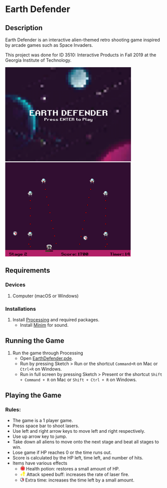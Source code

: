 # Earth Defender
## Description
Earth Defender is an interactive alien-themed retro shooting game inspired by arcade games such as Space Invaders.

This project was done for ID 3510: Interactive Products in Fall 2019 at the Georgia Institute of Technology.

<img src="titlescreen.png" height="300"> <img src="gameplay.png" height="300"> 

## Requirements
### Devices
1. Computer (macOS or Windows)

### Installations
1. Install [Processing](https://processing.org/download/) and required packages.
   - Install [Minim](http://code.compartmental.net/tools/minim/) for sound.
   
## Running the Game
1. Run the game through Processing
   - Open [EarthDefender.pde](EarthDefender/EarthDefender.pde).
   - Run by pressing Sketch > Run or the shortcut `Command+R` on Mac or `Ctrl+R` on Windows.
   - Run in full screen by pressing Sketch > Present or the shortcut `Shift + Command + R` on Mac or `Shift + Ctrl + R` on Windows.
   
## Playing the Game
### Rules:
- The game is a 1 player game.
- Press space bar to shoot lasers.
- Use left and right arrow keys to move left and right respectively.
- Use up arrow key to jump.
- Take down all aliens to move onto the next stage and beat all stages to win.
- Lose game if HP reaches 0 or the time runs out.
- Score is calculated by the HP left, time left, and number of hits.
- Items have various effects
  - <img src="EarthDefender/images/potion.png" height="15"> Health potion: restores a small amount of HP.
  - <img src="EarthDefender/images/ASbuff.png" height="15"> Attack speed buff: increases the rate of laser fire.
  - <img src="EarthDefender/images/extratime.png" height="15"> Extra time: increases the time left by a small amount.
